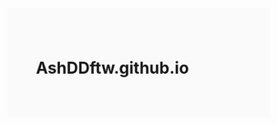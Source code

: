 # AshDDftw.github.io
<!DOCTYPE html>
<html>
    <head>
        <title>YESS</title>
        <style>
            body{
                margin: 250px;
                
                align-content: center;
            }
            body{
                background-color: rgb(251, 250, 250);
            }
        </style>
    </head>
    <body >
        <form>
            <img src="kakashi.jpg" alt="Cat" style="width:300px ;  margin-left:200px;">
            <div , id="first"><input type="text" placeholder="EnterText" name="name" style="width: 700px;  height: auto; border-collapse: collapse;">
                
                
            </div>
            <button style="width:300px ;  margin-left:200px;">
                <a href="https://google.com">
                    Search
                </a>
            </button>
        </form>
    </body>
</html>
